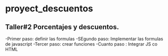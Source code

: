 # proyect_descuentos

## Taller#2 Porcentajes y descuentos.
-Primer paso: definir las formulas
-SEgundo paso: Implementar las formulas de javascript
-Tercer paso: crear funciones
-Cuanto paso : Integrar JS co HTML
